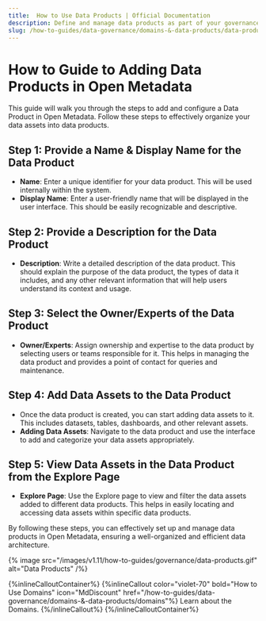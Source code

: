```yaml
---
title:  How to Use Data Products | Official Documentation
description: Define and manage data products as part of your governance strategy to track ownership, value, and metadata lineage efficiently.
slug: /how-to-guides/data-governance/domains-&-data-products/data-products
---
```


# How to Guide to Adding Data Products in Open Metadata

This guide will walk you through the steps to add and configure a Data Product in Open Metadata. Follow these steps to effectively organize your data assets into data products.

## Step 1: Provide a Name & Display Name for the Data Product

- **Name**: Enter a unique identifier for your data product. This will be used internally within the system.
- **Display Name**: Enter a user-friendly name that will be displayed in the user interface. This should be easily recognizable and descriptive.

## Step 2: Provide a Description for the Data Product

- **Description**: Write a detailed description of the data product. This should explain the purpose of the data product, the types of data it includes, and any other relevant information that will help users understand its context and usage.

## Step 3: Select the Owner/Experts of the Data Product

- **Owner/Experts**: Assign ownership and expertise to the data product by selecting users or teams responsible for it. This helps in managing the data product and provides a point of contact for queries and maintenance.

## Step 4: Add Data Assets to the Data Product

- Once the data product is created, you can start adding data assets to it. This includes datasets, tables, dashboards, and other relevant assets.
- **Adding Data Assets**: Navigate to the data product and use the interface to add and categorize your data assets appropriately.

## Step 5: View Data Assets in the Data Product from the Explore Page

- **Explore Page**: Use the Explore page to view and filter the data assets added to different data products. This helps in easily locating and accessing data assets within specific data products.

By following these steps, you can effectively set up and manage data products in Open Metadata, ensuring a well-organized and efficient data architecture.


{% image
  src="/images/v1.11/how-to-guides/governance/data-products.gif"
  alt="Data Products"
 /%}

{%inlineCalloutContainer%}
 {%inlineCallout
  color="violet-70"
  bold="How to Use Domains"
  icon="MdDiscount"
  href="/how-to-guides/data-governance/domains-&-data-products/domains"%}
  Learn about the Domains.
 {%/inlineCallout%}
{%/inlineCalloutContainer%}